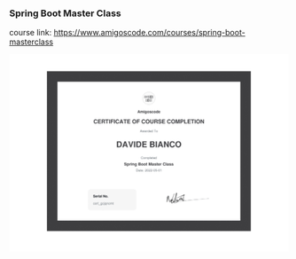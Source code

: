 ### Spring Boot Master Class

course link: https://www.amigoscode.com/courses/spring-boot-masterclass

![certificate](certificate.png)